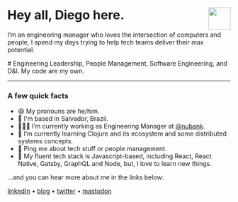 #  Hey all, Diego here.  [<img src="https://github.com/diegocoxta/diegocoxta/blob/master/dcicon.png" width="50" align="right" />](https://diegocosta.com.br)

I’m an engineering manager who loves the intersection of computers and people, I spend my days trying to help tech teams deliver their max potential.

#️ Engineering Leadership, People Management, Software Engineering, and D&I. My code are my own.

---

### A few quick facts

- 😄  My pronouns are he/him.  
- 📍  I'm based in Salvador, Brazil.
- 👨🏿‍💻  I’m currently working as Engineering Manager at [@nubank](https://github.com/nubank).  
- 🌱  I’m currently learning Clojure and its ecosystem and some distributed systems concepts.  
- 💬  Ping me about tech stuff or people management.  
- 🔨  My fluent tech stack is Javascript-based, including React, React Native, Gatsby, GraphQL and Node, but, I love to learn new things.  

...and you can hear more about me in the links below:

[linkedIn](https://www.linkedin.com/in/diegocoxta/) • [blog](https://diegocosta.me) • [twitter](https://twitter.com/diegocoxta) • [mastodon](https://mastodon.social/@diegocoxta)


